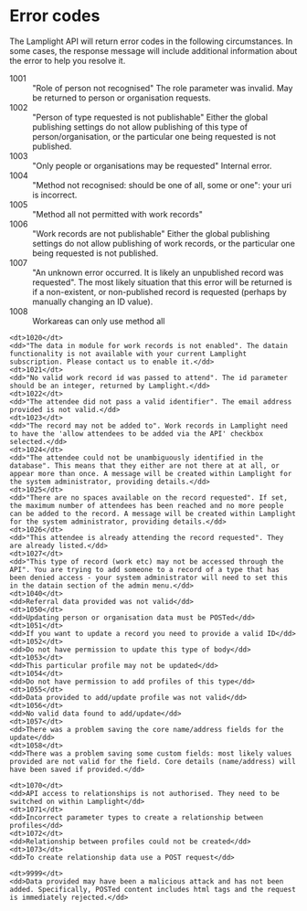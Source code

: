 # Error codes

The Lamplight API will return error codes in the following circumstances.  In some cases, the response message will
include additional information about the error to help you resolve it.

<dl>
    <dt>1001</dt>
    <dd>"Role of person not recognised" The role parameter was invalid. May be returned to person or organisation requests.</dd>
    <dt>1002</dt>
    <dd>"Person of type requested is not publishable" Either the global publishing settings do not allow publishing of this type of person/organisation, or the particular one being requested is not published.</dd>
    <dt>1003</dt>
    <dd>"Only people or organisations may be requested" Internal error.</dd>
    <dt>1004</dt>
    <dd>"Method not recognised: should be one of all, some or one": your uri is incorrect.</dd>
    <dt>1005</dt>
    <dd>"Method all not permitted with work records"</dd>
    <dt>1006</dt>
    <dd>"Work records are not publishable" Either the global publishing settings do not allow publishing of work records, or the particular one being requested is not published.</dd>
    <dt>1007</dt>
    <dd>"An unknown error occurred. It is likely an unpublished record was requested". The most likely situation that this error will be returned is if a non-existent, or non-published record is requested (perhaps by manually changing an ID value).</dd>
    <dt>1008</dt>
    <dd>Workareas can only use method all</dd>

    <dt>1020</dt>
    <dd>"The data in module for work records is not enabled". The datain functionality is not available with your current Lamplight subscription. Please contact us to enable it.</dd>
    <dt>1021</dt>
    <dd>"No valid work record id was passed to attend". The id parameter should be an integer, returned by Lamplight.</dd>
    <dt>1022</dt>
    <dd>"The attendee did not pass a valid identifier". The email address provided is not valid.</dd>
    <dt>1023</dt>
    <dd>"The record may not be added to". Work records in Lamplight need to have the 'allow attendees to be added via the API' checkbox selected.</dd>
    <dt>1024</dt>
    <dd>"The attendee could not be unambiguously identified in the database". This means that they either are not there at at all, or appear more than once. A message will be created within Lamplight for the system administrator, providing details.</dd>
    <dt>1025</dt>
    <dd>"There are no spaces available on the record requested". If set, the maximum number of attendees has been reached and no more people can be added to the record. A message will be created within Lamplight for the system administrator, providing details.</dd>
    <dt>1026</dt>
    <dd>"This attendee is already attending the record requested". They are already listed.</dd>
    <dt>1027</dt>
    <dd>"This type of record (work etc) may not be accessed through the API". You are trying to add someone to a record of a type that has been denied access - your system administrator will need to set this in the datain section of the admin menu.</dd>
    <dt>1040</dt>
    <dd>Referral data provided was not valid</dd>
    <dt>1050</dt>
    <dd>Updating person or organisation data must be POSTed</dd>
    <dt>1051</dt>
    <dd>If you want to update a record you need to provide a valid ID</dd>
    <dt>1052</dt>
    <dd>Do not have permission to update this type of body</dd>
    <dt>1053</dt>
    <dd>This particular profile may not be updated</dd>
    <dt>1054</dt>
    <dd>Do not have permission to add profiles of this type</dd>
    <dt>1055</dt>
    <dd>Data provided to add/update profile was not valid</dd>
    <dt>1056</dt>
    <dd>No valid data found to add/update</dd>
    <dt>1057</dt>
    <dd>There was a problem saving the core name/address fields for the update</dd>
    <dt>1058</dt>
    <dd>There was a problem saving some custom fields: most likely values provided are not valid for the field. Core details (name/address) will have been saved if provided.</dd>
    
    <dt>1070</dt>
    <dd>API access to relationships is not authorised. They need to be switched on within Lamplight</dd>
    <dt>1071</dt>
    <dd>Incorrect parameter types to create a relationship between profiles</dd>
    <dt>1072</dt>
    <dd>Relationship between profiles could not be created</dd>
    <dt>1073</dt>
    <dd>To create relationship data use a POST request</dd>

    <dt>9999</dt>
    <dd>Data provided may have been a malicious attack and has not been added. Specifically, POSTed content includes html tags and the request is immediately rejected.</dd>
</dl>
